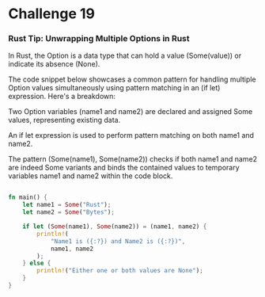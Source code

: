 # Challenge 19



### Rust Tip: Unwrapping Multiple Options in Rust

In Rust, the Option is a data type that can hold a value (Some(value)) or indicate its absence (None).

The code snippet below showcases a common pattern for handling multiple Option values simultaneously using pattern matching in an (if let) expression. Here's a breakdown:

Two Option variables (name1 and name2) are declared and assigned Some values, representing existing data.

An if let expression is used to perform pattern matching on both name1 and name2.

The pattern (Some(name1), Some(name2)) checks if both name1 and name2 are indeed Some variants and binds the contained values to temporary variables name1 and name2 within the code block.

```rust

fn main() {
    let name1 = Some("Rust");
    let name2 = Some("Bytes");

    if let (Some(name1), Some(name2)) = (name1, name2) {
        println!(
            "Name1 is ({:?}) and Name2 is ({:?})",
            name1, name2
        );
    } else {
        println!("Either one or both values are None");
    }
}
```